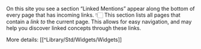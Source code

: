 On this site you see a section “Linked Mentions” appear along the bottom of every page that has incoming links. 👇🏻 This section lists all pages that contain a _link to_ the current page. This allows for easy navigation, and may help you discover linked concepts through these links.

More details: [[^Library/Std/Widgets/Widgets]]